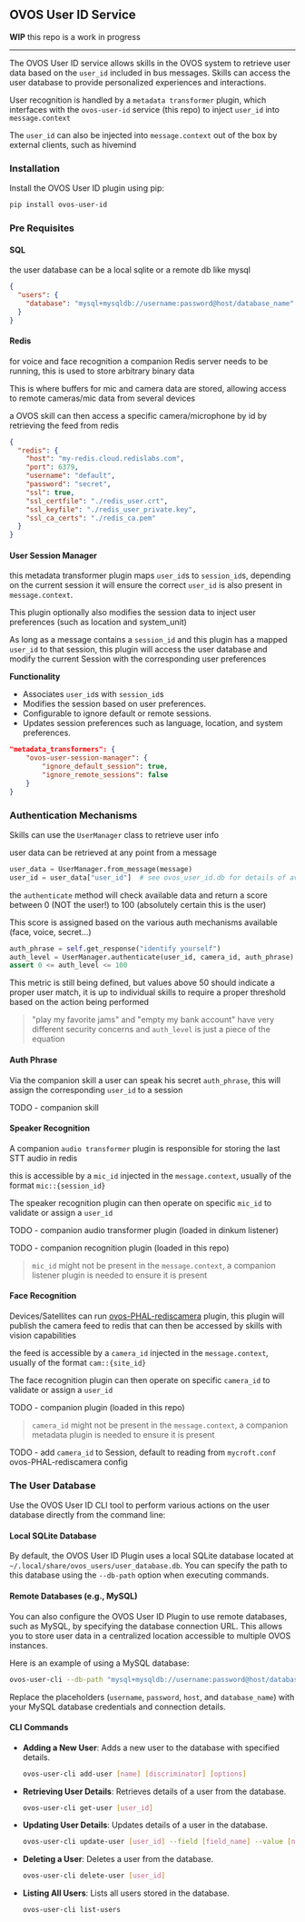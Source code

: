 ## OVOS User ID Service

**WIP** this repo is a work in progress
_________________

The OVOS User ID service allows skills in the OVOS system to retrieve user data based on the `user_id` included in bus messages.
Skills can access the user database to provide personalized experiences and interactions.

User recognition is handled by a `metadata transformer` plugin, which interfaces with the `ovos-user-id` service (this repo) to inject `user_id` into `message.context`

The `user_id` can also be injected into `message.context` out of the box by external clients, such as hivemind

### Installation

Install the OVOS User ID plugin using pip:

```bash
pip install ovos-user-id
```

### Pre Requisites

#### SQL

the user database can be a local sqlite or a remote db like mysql

```json
{
  "users": {
    "database": "mysql+mysqldb://username:password@host/database_name"
  }
}
```

#### Redis

for voice and face recognition a companion Redis server needs to be running, this is used to store arbitrary binary data

This is where buffers for mic and camera data are stored, allowing access to remote cameras/mic data from several devices

a OVOS skill can then access a specific camera/microphone by id by retrieving the feed from redis

```json
{
  "redis": {
    "host": "my-redis.cloud.redislabs.com",
    "port": 6379,
    "username": "default",
    "password": "secret",
    "ssl": true,
    "ssl_certfile": "./redis_user.crt",
    "ssl_keyfile": "./redis_user_private.key",
    "ssl_ca_certs": "./redis_ca.pem"
  }
}
```

#### User Session Manager

this metadata transformer plugin maps `user_id`s to `session_id`s, depending on the current session it will ensure the correct `user_id` is also present in `message.context`.

This plugin optionally also modifies the session data to inject user preferences (such as location and system_unit)

As long as a message contains a `session_id` and this plugin has a mapped `user_id` to that session, 
this plugin will access the user database and modify the current Session with the corresponding user preferences

**Functionality**
  - Associates `user_id`s with `session_id`s
  - Modifies the session based on user preferences.
  - Configurable to ignore default or remote sessions.
  - Updates session preferences such as language, location, and system preferences.

```json
"metadata_transformers": {
    "ovos-user-session-manager": {
        "ignore_default_session": true,
        "ignore_remote_sessions": false
    }
}
```

### Authentication Mechanisms

Skills can use the `UserManager` class to retrieve user info

user data can be retrieved at any point from a message

```python
user_data = UserManager.from_message(message)
user_id = user_data["user_id"]  # see ovos_user_id.db for details of available keys
```

the `authenticate` method will check available data and return a score between 0 (NOT the user!) to 100 (absolutely certain this is the user)

This score is assigned based on the various auth mechanisms available (face, voice, secret...)

```python
auth_phrase = self.get_response("identify yourself")
auth_level = UserManager.authenticate(user_id, camera_id, auth_phrase)
assert 0 <= auth_level <= 100
```

This metric is still being defined, but values above 50 should indicate a proper user match, it is up to individual skills to require a proper threshold based on the action being performed

> "play my favorite jams" and "empty my bank account" have very different security concerns and `auth_level` is just a piece of the equation

#### Auth Phrase

Via the companion skill a user can speak his secret `auth_phrase`, this will assign the corresponding `user_id` to a session

TODO - companion skill

#### Speaker Recognition

A companion `audio transformer` plugin is responsible for storing the last STT audio in redis

this is accessible by a `mic_id` injected in the `message.context`, usually of the format `mic::{session_id}`

The speaker recognition plugin can then operate on specific `mic_id` to validate or assign a `user_id`

TODO - companion audio transformer plugin (loaded in dinkum listener)

TODO - companion recognition plugin (loaded in this repo)

> `mic_id` might not be present in the `message.context`, a companion listener plugin is needed to ensure it is present

#### Face Recognition

Devices/Satellites can run [ovos-PHAL-rediscamera](https://github.com/OpenVoiceOS/ovos-PHAL-rediscamera) plugin, this plugin will publish the camera feed to redis that can then be accessed by skills with vision capabilities

the feed is accessible by a `camera_id` injected in the `message.context`, usually of the format `cam::{site_id}`

The face recognition plugin can then operate on specific `camera_id` to validate or assign a `user_id`

TODO - companion plugin (loaded in this repo)

> `camera_id` might not be present in the `message.context`, a companion metadata plugin is needed to ensure it is present

TODO - add `camera_id` to Session, default to reading from `mycroft.conf` ovos-PHAL-rediscamera config


### The User Database

Use the OVOS User ID CLI tool to perform various actions on the user database directly from the command line:

#### Local SQLite Database

By default, the OVOS User ID Plugin uses a local SQLite database located at `~/.local/share/ovos_users/user_database.db`. You can specify the path to this database using the `--db-path` option when executing commands.

#### Remote Databases (e.g., MySQL)

You can also configure the OVOS User ID Plugin to use remote databases, such as MySQL, by specifying the database connection URL. This allows you to store user data in a centralized location accessible to multiple OVOS instances.

Here is an example of using a MySQL database:

```bash
ovos-user-cli --db-path "mysql+mysqldb://username:password@host/database_name"
```

Replace the placeholders (`username`, `password`, `host`, and `database_name`) with your MySQL database credentials and connection details.

#### CLI Commands
- **Adding a New User**: Adds a new user to the database with specified details.

  ```bash
  ovos-user-cli add-user [name] [discriminator] [options]
  ```

- **Retrieving User Details**: Retrieves details of a user from the database.

  ```bash
  ovos-user-cli get-user [user_id]
  ```

- **Updating User Details**: Updates details of a user in the database.

  ```bash
  ovos-user-cli update-user [user_id] --field [field_name] --value [new_value]
  ```

- **Deleting a User**: Deletes a user from the database.

  ```bash
  ovos-user-cli delete-user [user_id]
  ```

- **Listing All Users**: Lists all users stored in the database.

  ```bash
  ovos-user-cli list-users
  ```

